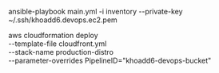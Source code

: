 ansible-playbook main.yml -i inventory --private-key ~/.ssh/khoadd6.devops.ec2.pem

aws cloudformation deploy \
--template-file cloudfront.yml \
--stack-name production-distro \
--parameter-overrides PipelineID="khoadd6-devops-bucket"
